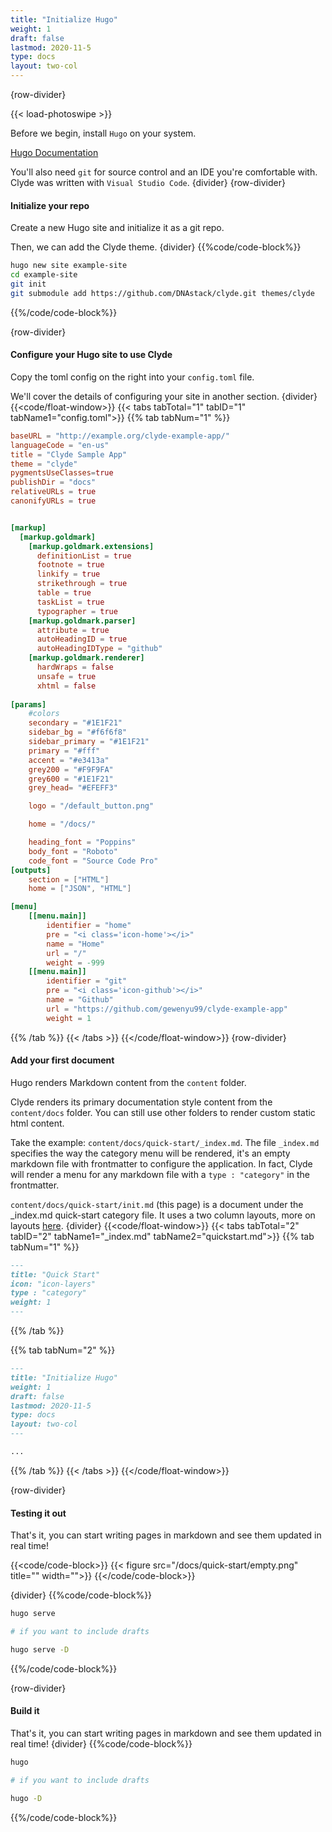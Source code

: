 ```yaml
---
title: "Initialize Hugo"
weight: 1
draft: false
lastmod: 2020-11-5
type: docs
layout: two-col
---
```

{row-divider}

{{< load-photoswipe >}} 

Before we begin, install `Hugo` on your system.

[Hugo Documentation](https://gohugo.io/getting-started/installing/)

You'll also need `git` for source control and an IDE you're comfortable with. Clyde was written with `Visual Studio Code`.
{divider}
{row-divider}
#### Initialize your repo
Create a new Hugo site and initialize it as a git repo.

Then, we can add the Clyde theme.
{divider}
{{%code/code-block%}}
``` bash {linenos=table}
hugo new site example-site
cd example-site
git init
git submodule add https://github.com/DNAstack/clyde.git themes/clyde
```
{{%/code/code-block%}}

{row-divider}
#### Configure your Hugo site to use Clyde
Copy the toml config on the right into your `config.toml` file.

We'll cover the details of configuring your site in another section.
{divider}
{{<code/float-window>}}
{{< tabs tabTotal="1" tabID="1" tabName1="config.toml">}}
{{% tab tabNum="1" %}}
``` toml
baseURL = "http://example.org/clyde-example-app/"
languageCode = "en-us"
title = "Clyde Sample App"
theme = "clyde"
pygmentsUseClasses=true
publishDir = "docs"
relativeURLs = true
canonifyURLs = true


[markup]
  [markup.goldmark]
    [markup.goldmark.extensions]
      definitionList = true
      footnote = true
      linkify = true
      strikethrough = true
      table = true
      taskList = true
      typographer = true
    [markup.goldmark.parser]
      attribute = true
      autoHeadingID = true
      autoHeadingIDType = "github"
    [markup.goldmark.renderer]
      hardWraps = false
      unsafe = true
      xhtml = false
      
[params]
    #colors
    secondary = "#1E1F21"
    sidebar_bg = "#f6f6f8"
    sidebar_primary = "#1E1F21"
    primary = "#fff"
    accent = "#e3413a"
    grey200 = "#F9F9FA"
    grey600 = "#1E1F21"
    grey_head= "#EFEFF3"

    logo = "/default_button.png"

    home = "/docs/"

    heading_font = "Poppins"
    body_font = "Roboto"
    code_font = "Source Code Pro"
[outputs]
    section = ["HTML"]
    home = ["JSON", "HTML"]

[menu]
    [[menu.main]]
        identifier = "home"
        pre = "<i class='icon-home'></i>"
        name = "Home"
        url = "/"
        weight = -999
    [[menu.main]]
        identifier = "git"
        pre = "<i class='icon-github'></i>"
        name = "Github"
        url = "https://github.com/gewenyu99/clyde-example-app"
        weight = 1
```
{{% /tab %}}
{{< /tabs >}}
{{</code/float-window>}}
{row-divider}
#### Add your first document
Hugo renders Markdown content from the `content` folder.

Clyde renders its primary documentation style content from the `content/docs` folder. You can still use other folders to render custom static html content.

Take the example: `content/docs/quick-start/_index.md`. The file `_index.md` specifies the way the category menu will be rendered, it's an empty markdown file with frontmatter to configure the application. In fact, Clyde will render a menu for any markdown file with a `type : "category"` in the frontmatter.

`content/docs/quick-start/init.md` (this page) is a document under the _index.md quick-start category file. It uses a two column layouts, more on layouts [here](/docs/layout/).
{divider}
{{<code/float-window>}}
{{< tabs tabTotal="2" tabID="2" tabName1="_index.md" tabName2="quickstart.md">}}
{{% tab tabNum="1" %}}
``` md
---
title: "Quick Start"
icon: "icon-layers"
type : "category"
weight: 1
---
```
{{% /tab %}}

{{% tab tabNum="2" %}}
``` md
---
title: "Initialize Hugo"
weight: 1
draft: false
lastmod: 2020-11-5
type: docs
layout: two-col
---

...
```
{{% /tab %}}
{{< /tabs >}}
{{</code/float-window>}}

{row-divider}
#### Testing it out
That's it, you can start writing pages in markdown and see them updated in real time!

{{<code/code-block>}}
{{< figure src="/docs/quick-start/empty.png" title="" width="">}}
{{</code/code-block>}}

{divider}
{{%code/code-block%}}
```bash 
hugo serve

# if you want to include drafts

hugo serve -D
```
{{%/code/code-block%}}

{row-divider}
#### Build it
That's it, you can start writing pages in markdown and see them updated in real time!
{divider}
{{%code/code-block%}}
```bash 
hugo

# if you want to include drafts

hugo -D
```
{{%/code/code-block%}}
